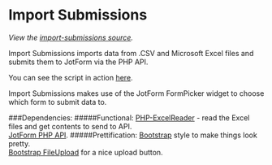 Import Submissions
================================

*View the [import-submissions source](https://github.com/jotform/api-use-cases/tree/master/import-submissions).*

Import Submissions imports data from .CSV and Microsoft Excel files and submits them to JotForm via the PHP API.

You can see the script in action [here](http://www.jotform.com/import-submissions).  

Import Submissions makes use of the JotForm FormPicker widget to choose which form to submit data to.

###Dependencies:
#####Functional:
[PHP-ExcelReader](http://sourceforge.net/projects/phpexcelreader/) - read the Excel files and get contents to send to API.  
[JotForm PHP API](https://github.com/jotform/jotform-api-php).
#####Prettification:
[Bootstrap](http://bootstrapdocs.com/v2.2.2/docs/getting-started.html) style to make things look pretty.  
[Bootstrap FileUpload](http://jasny.github.io/bootstrap/javascript.html#fileupload)  for a nice upload button.

